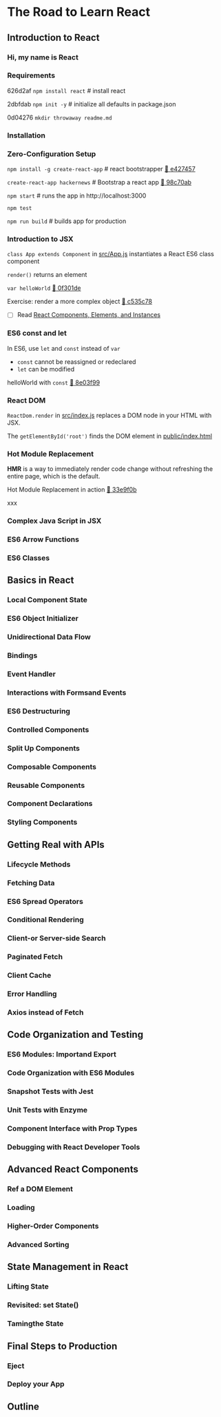 # The Road to Learn React

## Introduction to React 

### Hi, my name is React

### Requirements

626d2af `npm install react` # install react

2dbfdab `npm init -y` # initialize all defaults in package.json

0d04276 `mkdir throwaway readme.md`

### Installation

### Zero-Configuration Setup

`npm install -g create-react-app` # react bootstrapper [:ship: e427457](https://github.com/arafatm/learn_road_to_learn_react/commit/e427457) 

`create-react-app hackernews` # Bootstrap a react app [:ship: 98c70ab](https://github.com/arafatm/learn_road_to_learn_react/commit/98c70ab) 

`npm start` # runs the app in http://localhost:3000

`npm test`

`npm run build` # builds app for production

### Introduction to JSX


`class App extends Component` in
[src/App.js](https://github.com/arafatm/learn_road_to_learn_react/blob/98c70abb8e6b60d2132989fb2e7c0f14bfef38c0/hackernews/src/App.js#L5)
instantiates a React ES6 class component

`render()` returns an element

`var helloWorld` [:ship: 0f301de](https://github.com/arafatm/learn_road_to_learn_react/commit/0f301de)

Exercise: render a more complex object [:ship: c535c78](https://github.com/arafatm/learn_road_to_learn_react/commit/c535c78)

- [ ] Read [React Components, Elements, and Instances](https://reactjs.org/blog/2015/12/18/react-components-elements-and-instances.html)

### ES6 const and let

In ES6, use `let` and `const` instead of `var` 
- `const` cannot be reassigned or redeclared
- `let` can be modified

helloWorld with `const` [:ship: 8e03f99](https://github.com/arafatm/learn_road_to_learn_react/commit/8e03f99)

### React DOM

`ReactDom.render` in [src/index.js](https://github.com/arafatm/learn_road_to_learn_react/blob/master/hackernews/src/index.js#L7)
replaces a DOM node in your HTML with JSX.

The `getElementById('root')` finds the DOM element in [public/index.html](https://github.com/arafatm/learn_road_to_learn_react/blob/master/hackernews/public/index.html#L29)

### Hot Module Replacement

**HMR** is a way to immediately render code change without refreshing the entire page, which is the default.

Hot Module Replacement in action [:ship: 33e9f0b](https://github.com/arafatm/learn_road_to_learn_react/commit/33e9f0b)

xxx
### Complex Java Script in JSX
### ES6 Arrow Functions 
### ES6 Classes 

## Basics in React

### Local Component State 
### ES6 Object Initializer 
### Unidirectional Data Flow
### Bindings
### Event Handler
### Interactions with Formsand Events 
### ES6 Destructuring 
### Controlled Components
### Split Up Components 
### Composable Components
### Reusable Components
### Component Declarations 
### Styling Components

## Getting Real with APIs 

### Lifecycle Methods 
### Fetching Data
### ES6 Spread Operators 
### Conditional Rendering 
### Client-or Server-side Search
### Paginated Fetch
### Client Cache 
### Error Handling 
### Axios instead of Fetch 

## Code Organization and Testing 

### ES6 Modules: Importand Export 
### Code Organization with ES6 Modules 
### Snapshot Tests with Jest 
### Unit Tests with Enzyme 
### Component Interface with Prop Types 
### Debugging with React Developer Tools 

## Advanced React Components 

### Ref a DOM Element 
### Loading 
### Higher-Order Components 
### Advanced Sorting 

## State Management in React 

### Lifting State 
### Revisited: set State() 
### Tamingthe State 

## Final Steps to Production 

### Eject 
### Deploy your App 

## Outline 
